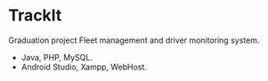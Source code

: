 # TrackIt
Graduation project Fleet management and driver monitoring system.
- Java, PHP, MySQL.
- Android Studio, Xampp, WebHost.

